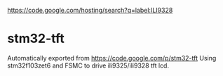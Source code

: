 https://code.google.com/hosting/search?q=label:ILI9328

# stm32-tft
Automatically exported from 
https://code.google.com/p/stm32-tft
Using stm32f103zet6 and FSMC to drive ili9325/ili9328 tft lcd.
